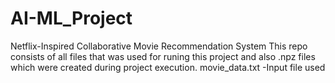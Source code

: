 # AI-ML_Project
Netflix-Inspired Collaborative Movie Recommendation System
This repo consists of all files that was used for runing this project and also .npz files which were created during project execution.
movie_data.txt -Input file used 


